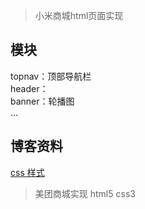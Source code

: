 > 小米商城html页面实现

## 模块
topnav：顶部导航栏  
header：  
banner：轮播图  
...


## 博客资料
[css 样式](https://tz.life/%E5%89%8D%E7%AB%AF/css-yang-shi.html)



> 美团商城实现
html5 css3
